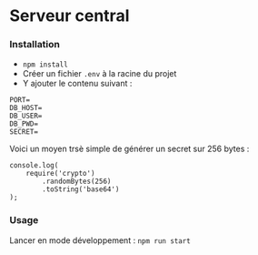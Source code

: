 # Serveur central

### Installation

-   `npm install`
-   Créer un fichier `.env` à la racine du projet
-   Y ajouter le contenu suivant :

```
PORT=
DB_HOST=
DB_USER=
DB_PWD=
SECRET=
```

Voici un moyen trsè simple de générer un secret sur 256 bytes :

```
console.log(
    require('crypto')
        .randomBytes(256)
        .toString('base64')
);
```

### Usage

Lancer en mode développement : `npm run start`
